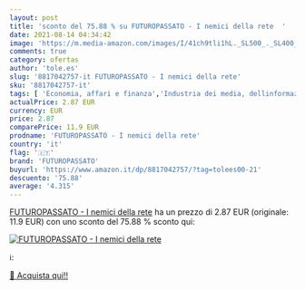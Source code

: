 ```yaml
---
layout: post
title: 'sconto del 75.88 % su FUTUROPASSATO - I nemici della rete  '
date: 2021-08-14 04:34:42
image: 'https://m.media-amazon.com/images/I/41ch9tli1hL._SL500_._SL400_.jpg'
comments: true
category: ofertas
author: 'tole.es'
slug: '8817042757-it FUTUROPASSATO - I nemici della rete'
sku: '8817042757-it'
tags: [ 'Economia, affari e finanza','Industria dei media, dellinformazione e della comunicazione','Industria e studi industriali','Libri','Libri universitari','Libri universitari comunicazione e giornalismo','Società e scienze sociali','Studi culturali e sociali','Studi multimediali','futuropassato', ]
actualPrice: 2.87 EUR
currency: EUR
price: 2.87
comparePrice: 11.9 EUR
prodname: 'FUTUROPASSATO - I nemici della rete'
country: 'it'
flag: '🇮🇹'
brand: 'FUTUROPASSATO'
buyurl: 'https://www.amazon.it/dp/8817042757/?tag=tolees00-21'
descuento: '75.88'
average: '4.315'
---
```


[FUTUROPASSATO - I nemici della rete](https://www.amazon.it/dp/8817042757/?tag=tolees00-21) ha un prezzo di 2.87 EUR (originale: 11.9 EUR) con uno sconto del 75.88 % sconto qui:

[![FUTUROPASSATO - I nemici della rete](https://m.media-amazon.com/images/I/41ch9tli1hL._SL500_._SL400_.jpg)](https://www.amazon.it/dp/8817042757/?tag=tolees00-21)

ℹ️:


[🛒 Acquista qui!!](https://www.amazon.it/dp/8817042757/?tag=tolees00-21)
